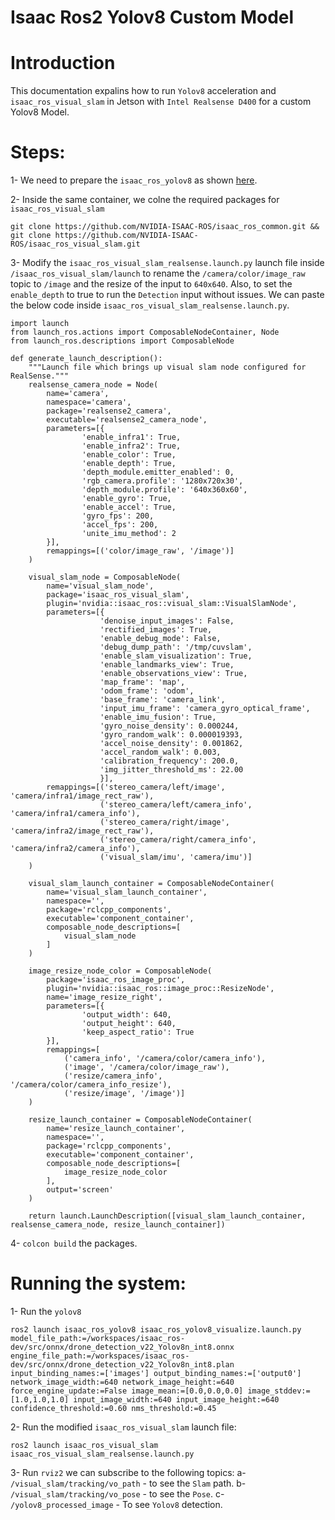 # Isaac Ros2 Yolov8 Custom Model 

Introduction
======================

This documentation expalins how to run `Yolov8` acceleration and `isaac_ros_visual_slam` in Jetson with `Intel Realsense D400` for a custom Yolov8 Model. 

Steps:
======================

1- We need to prepare the `isaac_ros_yolov8` as shown [here](https://github.com/AbdullahGM1/isaac_ros_yolov8_custom_model).

2- Inside the same container, we colne the required packages for `isaac_ros_visual_slam`

```
git clone https://github.com/NVIDIA-ISAAC-ROS/isaac_ros_common.git && git clone https://github.com/NVIDIA-ISAAC-ROS/isaac_ros_visual_slam.git
```

3- Modify the `isaac_ros_visual_slam_realsense.launch.py` launch file inside `/isaac_ros_visual_slam/launch` to rename the `/camera/color/image_raw` topic to `/image` and the resize of the input to `640x640`. Also, to set the `enable_depth` to true to run the `Detection` input without issues. We can paste the below code inside `isaac_ros_visual_slam_realsense.launch.py`.

```
import launch
from launch_ros.actions import ComposableNodeContainer, Node
from launch_ros.descriptions import ComposableNode

def generate_launch_description():
    """Launch file which brings up visual slam node configured for RealSense."""
    realsense_camera_node = Node(
        name='camera',
        namespace='camera',
        package='realsense2_camera',
        executable='realsense2_camera_node',
        parameters=[{
                'enable_infra1': True,
                'enable_infra2': True,
                'enable_color': True,
                'enable_depth': True,
                'depth_module.emitter_enabled': 0,
                'rgb_camera.profile': '1280x720x30', 
                'depth_module.profile': '640x360x60',
                'enable_gyro': True,
                'enable_accel': True,
                'gyro_fps': 200,
                'accel_fps': 200,
                'unite_imu_method': 2
        }],
        remappings=[('color/image_raw', '/image')]
    )

    visual_slam_node = ComposableNode(
        name='visual_slam_node',
        package='isaac_ros_visual_slam',
        plugin='nvidia::isaac_ros::visual_slam::VisualSlamNode',
        parameters=[{
                    'denoise_input_images': False,
                    'rectified_images': True,
                    'enable_debug_mode': False,
                    'debug_dump_path': '/tmp/cuvslam',
                    'enable_slam_visualization': True,
                    'enable_landmarks_view': True,
                    'enable_observations_view': True,
                    'map_frame': 'map',
                    'odom_frame': 'odom',
                    'base_frame': 'camera_link',
                    'input_imu_frame': 'camera_gyro_optical_frame',
                    'enable_imu_fusion': True,
                    'gyro_noise_density': 0.000244,
                    'gyro_random_walk': 0.000019393,
                    'accel_noise_density': 0.001862,
                    'accel_random_walk': 0.003,
                    'calibration_frequency': 200.0,
                    'img_jitter_threshold_ms': 22.00
                    }],
        remappings=[('stereo_camera/left/image', 'camera/infra1/image_rect_raw'),
                    ('stereo_camera/left/camera_info', 'camera/infra1/camera_info'),
                    ('stereo_camera/right/image', 'camera/infra2/image_rect_raw'),
                    ('stereo_camera/right/camera_info', 'camera/infra2/camera_info'),
                    ('visual_slam/imu', 'camera/imu')]
    )

    visual_slam_launch_container = ComposableNodeContainer(
        name='visual_slam_launch_container',
        namespace='',
        package='rclcpp_components',
        executable='component_container',
        composable_node_descriptions=[
            visual_slam_node
        ]
    )
    
    image_resize_node_color = ComposableNode(
        package='isaac_ros_image_proc',
        plugin='nvidia::isaac_ros::image_proc::ResizeNode',
        name='image_resize_right',
        parameters=[{
                'output_width': 640,
                'output_height': 640,
                'keep_aspect_ratio': True
        }],
        remappings=[
            ('camera_info', '/camera/color/camera_info'),
            ('image', '/camera/color/image_raw'),
            ('resize/camera_info', '/camera/color/camera_info_resize'),
            ('resize/image', '/image')]
    )
    
    resize_launch_container = ComposableNodeContainer(
        name='resize_launch_container',
        namespace='',
        package='rclcpp_components',
        executable='component_container',
        composable_node_descriptions=[
            image_resize_node_color
        ],
        output='screen'
    )

    return launch.LaunchDescription([visual_slam_launch_container, realsense_camera_node, resize_launch_container])
```

4- `colcon build` the packages.

Running the system:
======================

1- Run the `yolov8`

```
ros2 launch isaac_ros_yolov8 isaac_ros_yolov8_visualize.launch.py model_file_path:=/workspaces/isaac_ros-dev/src/onnx/drone_detection_v22_Yolov8n_int8.onnx engine_file_path:=/workspaces/isaac_ros-dev/src/onnx/drone_detection_v22_Yolov8n_int8.plan input_binding_names:=['images'] output_binding_names:=['output0'] network_image_width:=640 network_image_height:=640 force_engine_update:=False image_mean:=[0.0,0.0,0.0] image_stddev:=[1.0,1.0,1.0] input_image_width:=640 input_image_height:=640 confidence_threshold:=0.60 nms_threshold:=0.45
```

2- Run the modified `isaac_ros_visual_slam` launch file:
```
ros2 launch isaac_ros_visual_slam isaac_ros_visual_slam_realsense.launch.py
```

3- Run `rviz2` we can subscribe to the following topics:
  a- `/visual_slam/tracking/vo_path` - to see the `Slam` path.
  b- `/visual_slam/tracking/vo_pose` - to see the `Pose`.
  c- `/yolov8_processed_image` - To see `Yolov8` detection. 
